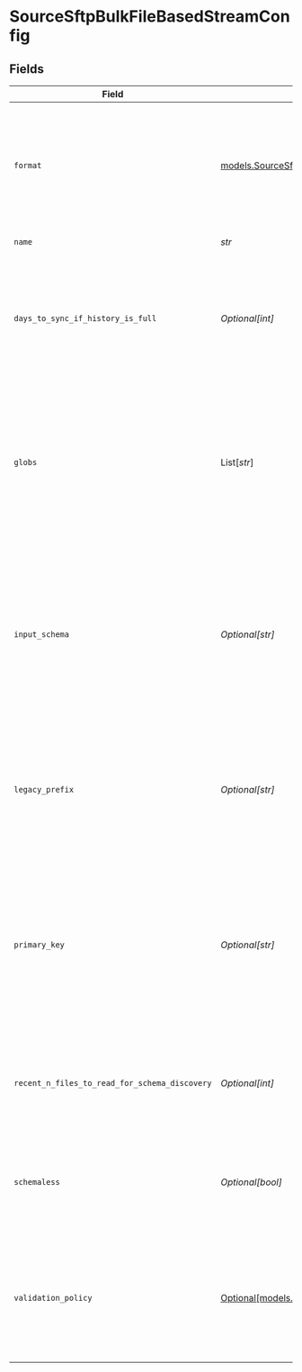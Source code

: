 # SourceSftpBulkFileBasedStreamConfig


## Fields

| Field                                                                                                                                                                                                    | Type                                                                                                                                                                                                     | Required                                                                                                                                                                                                 | Description                                                                                                                                                                                              |
| -------------------------------------------------------------------------------------------------------------------------------------------------------------------------------------------------------- | -------------------------------------------------------------------------------------------------------------------------------------------------------------------------------------------------------- | -------------------------------------------------------------------------------------------------------------------------------------------------------------------------------------------------------- | -------------------------------------------------------------------------------------------------------------------------------------------------------------------------------------------------------- |
| `format`                                                                                                                                                                                                 | [models.SourceSftpBulkFormat](../models/sourcesftpbulkformat.md)                                                                                                                                         | :heavy_check_mark:                                                                                                                                                                                       | The configuration options that are used to alter how to read incoming files that deviate from the standard formatting.                                                                                   |
| `name`                                                                                                                                                                                                   | *str*                                                                                                                                                                                                    | :heavy_check_mark:                                                                                                                                                                                       | The name of the stream.                                                                                                                                                                                  |
| `days_to_sync_if_history_is_full`                                                                                                                                                                        | *Optional[int]*                                                                                                                                                                                          | :heavy_minus_sign:                                                                                                                                                                                       | When the state history of the file store is full, syncs will only read files that were last modified in the provided day range.                                                                          |
| `globs`                                                                                                                                                                                                  | List[*str*]                                                                                                                                                                                              | :heavy_minus_sign:                                                                                                                                                                                       | The pattern used to specify which files should be selected from the file system. For more information on glob pattern matching look <a href="https://en.wikipedia.org/wiki/Glob_(programming)">here</a>. |
| `input_schema`                                                                                                                                                                                           | *Optional[str]*                                                                                                                                                                                          | :heavy_minus_sign:                                                                                                                                                                                       | The schema that will be used to validate records extracted from the file. This will override the stream schema that is auto-detected from incoming files.                                                |
| `legacy_prefix`                                                                                                                                                                                          | *Optional[str]*                                                                                                                                                                                          | :heavy_minus_sign:                                                                                                                                                                                       | The path prefix configured in v3 versions of the S3 connector. This option is deprecated in favor of a single glob.                                                                                      |
| `primary_key`                                                                                                                                                                                            | *Optional[str]*                                                                                                                                                                                          | :heavy_minus_sign:                                                                                                                                                                                       | The column or columns (for a composite key) that serves as the unique identifier of a record. If empty, the primary key will default to the parser's default primary key.                                |
| `recent_n_files_to_read_for_schema_discovery`                                                                                                                                                            | *Optional[int]*                                                                                                                                                                                          | :heavy_minus_sign:                                                                                                                                                                                       | The number of resent files which will be used to discover the schema for this stream.                                                                                                                    |
| `schemaless`                                                                                                                                                                                             | *Optional[bool]*                                                                                                                                                                                         | :heavy_minus_sign:                                                                                                                                                                                       | When enabled, syncs will not validate or structure records against the stream's schema.                                                                                                                  |
| `validation_policy`                                                                                                                                                                                      | [Optional[models.SourceSftpBulkValidationPolicy]](../models/sourcesftpbulkvalidationpolicy.md)                                                                                                           | :heavy_minus_sign:                                                                                                                                                                                       | The name of the validation policy that dictates sync behavior when a record does not adhere to the stream schema.                                                                                        |